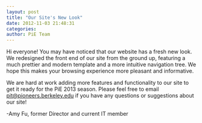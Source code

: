 ```yaml
---
layout: post
title: "Our Site's New Look"
date: 2012-11-03 21:48:31
categories: 
author: PiE Team
---
```


Hi everyone! You may have noticed that our website has a fresh new look. We redesigned the front end of our site from the ground up, featuring a much prettier and modern template and a more intuitive navigation tree. We hope this makes your browsing experience more pleasant and informative.

We are hard at work adding more features and functionality to our site to get it ready for the PiE 2013 season. Please feel free to email [pit@pioneers.berkeley.edu][0] if you have any questions or suggestions about our site!

-Amy Fu, former Director and current IT member

[0]: mailto:pit@pioneers.berkeley.edu "pit@pioneers.berkeley.edu"